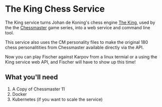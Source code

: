 # The King Chess Service
The King service turns Johan de Koning's chess engine [The King](https://www.chessprogramming.org/The_King), used by the the [Chessmaster](https://en.wikipedia.org/wiki/Chessmaster) game series, into a web service and command line tool. 

This service also uses the CM personality files to make the original 180 chess personalitities from Chessmaster available directly via the API.

Now you can play Fischer against Karpov from a linux termial or a using the King service web API, and Fischer will have to show up this time!

## What you'll need
1. A Copy of Chessmaster 11
2. Docker
3. Kubernetes (if you want to scale the service) 
